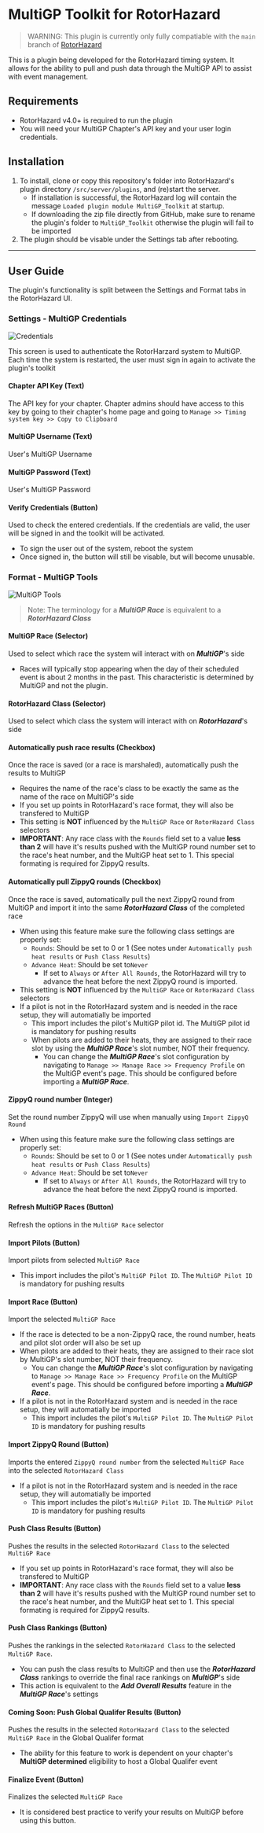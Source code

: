 # MultiGP Toolkit for RotorHazard

> WARNING: This plugin is currently only fully compatiable with the `main` branch of [RotorHazard](https://github.com/RotorHazard/RotorHazard)

This is a plugin being developed for the RotorHazard timing system. It allows for the ability to pull and push data through the MultiGP API to assist with event management.

## Requirements

- RotorHazard v4.0+ is required to run the plugin
- You will need your MultiGP Chapter's API key and your user login credentials.

## Installation

1. To install, clone or copy this repository's folder into RotorHazard's plugin directory `/src/server/plugins`, and (re)start the server.
    - If installation is successful, the RotorHazard log will contain the message `Loaded plugin module MultiGP_Toolkit` at startup.
    - If downloading the zip file directly from GitHub, make sure to rename the plugin's folder to `MultiGP_Toolkit` otherwise the plugin will fail to be imported
2. The plugin should be visable under the Settings tab after rebooting. 

---

## User Guide

The plugin's functionality is split between the Settings and Format tabs in the RotorHazard UI.

### Settings - MultiGP Credentials

![Credentials](docs/settings.png)

This screen is used to authenticate the RotorHarzard system to MultiGP. Each time the system is restarted, the user must sign in again to activate the plugin's toolkit

#### Chapter API Key (Text)

The API key for your chapter. Chapter admins should have access to this key by going to their chapter's home page and going to `Manage >> Timing system key >> Copy to Clipboard`

#### MultiGP Username (Text)

User's MultiGP Username

#### MultiGP Password (Text)

User's MultiGP Password

#### Verify Credentials (Button)

Used to check the entered credentials. If the credentials are valid, the user will be signed in and the toolkit will be activated.
- To sign the user out of the system, reboot the system
- Once signed in, the button will still be visable, but will become unusable.

### Format - MultiGP Tools

![MultiGP Tools](docs/format.png)

> Note: The terminology for a ***MultiGP Race*** is equivalent to a ***RotorHazard Class***

#### MultiGP Race (Selector)

Used to select which race the system will interact with on ***MultiGP***'s side
- Races will typically stop appearing when the day of their scheduled event is about 2 months in the past. This characteristic is determined by MultiGP and not the plugin.

#### RotorHazard Class (Selector)

Used to select which class the system will interact with on ***RotorHazard***'s side

#### Automatically push race results (Checkbox)

Once the race is saved (or a race is marshaled), automatically push the results to MultiGP
- Requires the name of the race's class to be exactly the same as the name of the race on MultiGP's side
- If you set up points in RotorHazard's race format, they will also be transfered to MultiGP
- This setting is **NOT** influenced by the `MultiGP Race` or `RotorHazard Class` selectors
- **IMPORTANT**: Any race class with the `Rounds` field set to a value **less than 2** will have it's results pushed with the MultiGP round number set to the race's heat number, and the MultiGP heat set to 1. This special formating is required for ZippyQ results.

#### Automatically pull ZippyQ rounds (Checkbox)

Once the race is saved, automatically pull the next ZippyQ round from MultiGP and import it into the same ***RotorHazard Class*** of the completed race
- When using this feature make sure the following class settings are properly set:
    - `Rounds`: Should be set to 0 or 1 (See notes under `Automatically push heat results` or `Push Class Results`)
    - `Advance Heat`: Should be set to`Never`
        - If set to `Always` or `After All Rounds`, the RotorHazard will try to advance the heat before the next ZippyQ round is imported.
- This setting is **NOT** influenced by the `MultiGP Race` or `RotorHazard Class` selectors
- If a pilot is not in the RotorHazard system and is needed in the race setup, they will automatially be imported
    - This import includes the pilot's MultiGP pilot id. The MultiGP pilot id is mandatory for pushing results
    - When pilots are added to their heats, they are assigned to their race slot by using the ***MultiGP Race***'s slot number, NOT their frequency.
        - You can change the ***MultiGP Race***'s slot configuration by navigating to `Manage >> Manage Race >> Frequency Profile` on the MultiGP event's page. This should be configured before importing a ***MultiGP Race***.

#### ZippyQ round number (Integer)

Set the round number ZippyQ will use when manually using `Import ZippyQ Round`
- When using this feature make sure the following class settings are properly set:
    - `Rounds`: Should be set to 0 or 1 (See notes under `Automatically push heat results` or `Push Class Results`)
    - `Advance Heat`: Should be set to`Never`
        - If set to `Always` or `After All Rounds`, the RotorHazard will try to advance the heat before the next ZippyQ round is imported.

#### Refresh MultiGP Races (Button)

Refresh the options in the `MultiGP Race` selector

#### Import Pilots (Button)

Import pilots from selected `MultiGP Race`
- This import includes the pilot's `MultiGP Pilot ID`. The `MultiGP Pilot ID` is mandatory for pushing results

#### Import Race (Button)

Import the selected `MultiGP Race`
- If the race is detected to be a non-ZippyQ race, the round number, heats and pilot slot order will also be set up
- When pilots are added to their heats, they are assigned to their race slot by MultiGP's slot number, NOT their frequency.
    - You can change the ***MultiGP Race***'s slot configuration by navigating to `Manage >> Manage Race >> Frequency Profile` on the MultiGP event's page. This should be configured before importing a ***MultiGP Race***.
- If a pilot is not in the RotorHazard system and is needed in the race setup, they will automatially be imported
    - This import includes the pilot's `MultiGP Pilot ID`. The `MultiGP Pilot ID` is mandatory for pushing results


#### Import ZippyQ Round (Button)

Imports the entered `ZippyQ round number` from the selected `MultiGP Race` into the selected `RotorHazard Class`
- If a pilot is not in the RotorHazard system and is needed in the race setup, they will automatially be imported
    - This import includes the pilot's `MultiGP Pilot ID`. The `MultiGP Pilot ID` is mandatory for pushing results

#### Push Class Results (Button)

Pushes the results in the selected `RotorHazard Class` to the selected `MultiGP Race`
- If you set up points in RotorHazard's race format, they will also be transfered to MultiGP
- **IMPORTANT**: Any race class with the `Rounds` field set to a value **less than 2** will have it's results pushed with the MultiGP round number set to the race's heat number, and the MultiGP heat set to 1. This special formating is required for ZippyQ results.

#### Push Class Rankings (Button)

Pushes the rankings in the selected `RotorHazard Class` to the selected `MultiGP Race`.
- You can push the class results to MultiGP and then use the ***RotorHazard Class*** rankings to override the final race rankings on ***MultiGP***'s side
- This action is equivalent to the ***Add Overall Results*** feature in the ***MultiGP Race***'s settings

#### Coming Soon: Push Global Qualifer Results (Button)

Pushes the results in the selected `RotorHazard Class` to the selected `MultiGP Race` in the Global Qualifer format
- The ability for this feature to work is dependent on your chapter's **MultiGP determined** eligibility to host a Global Qualifer event

#### Finalize Event (Button)

Finalizes the selected `MultiGP Race`
- It is considered best practice to verify your results on MultiGP before using this button.